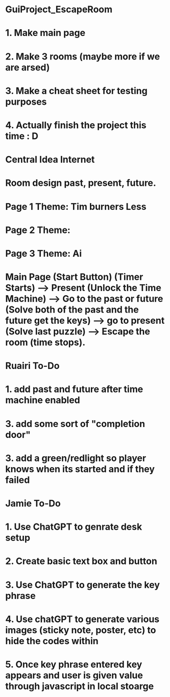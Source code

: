 # GuiProject_EscapeRoom
# 1. Make main page
# 2. Make 3 rooms (maybe more if we are arsed)
# 3. Make a cheat sheet for testing purposes
# 4. Actually finish the project this time : D
# Central Idea Internet
# Room design past, present, future.
# Page 1 Theme: Tim burners Less
# Page 2 Theme: 
# Page 3 Theme: Ai 
# Main Page (Start Button) (Timer Starts) --> Present (Unlock the Time Machine) --> Go to the past or future (Solve both of the past and the future get the keys) --> go to present (Solve last puzzle) --> Escape the room (time stops). 

# Ruairi To-Do
# 1. add past and future after time machine enabled
# 3. add some sort of "completion door"
# 3. add a green/redlight so player knows when its started and if they failed


# Jamie To-Do
# 1. Use ChatGPT to genrate desk setup
# 2. Create basic text box and button
# 3. Use ChatGPT to generate the key phrase
# 4. Use chatGPT to generate various images (sticky note, poster, etc) to hide the codes within
# 5. Once key phrase entered key appears and user is given value through javascript in local stoarge